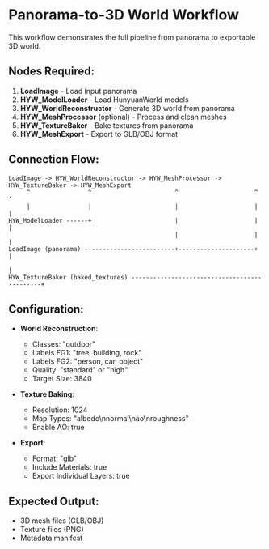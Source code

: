 # Panorama-to-3D World Workflow

This workflow demonstrates the full pipeline from panorama to exportable 3D world.

## Nodes Required:
1. **LoadImage** - Load input panorama
2. **HYW_ModelLoader** - Load HunyuanWorld models 
3. **HYW_WorldReconstructor** - Generate 3D world from panorama
4. **HYW_MeshProcessor** (optional) - Process and clean meshes
5. **HYW_TextureBaker** - Bake textures from panorama
6. **HYW_MeshExport** - Export to GLB/OBJ format

## Connection Flow:
```
LoadImage -> HYW_WorldReconstructor -> HYW_MeshProcessor -> HYW_TextureBaker -> HYW_MeshExport
     ^                ^                       ^                     ^              ^
     |                |                       |                     |              |
HYW_ModelLoader ------+                       |                     |              |
                                              |                     |              |
LoadImage (panorama) -------------------------+---------------------+              |
                                                                                   |
HYW_TextureBaker (baked_textures) ---------------------------------------------+
```

## Configuration:
- **World Reconstruction**:
  - Classes: "outdoor" 
  - Labels FG1: "tree, building, rock"
  - Labels FG2: "person, car, object"
  - Quality: "standard" or "high"
  - Target Size: 3840

- **Texture Baking**:
  - Resolution: 1024
  - Map Types: "albedo\nnormal\nao\nroughness" 
  - Enable AO: true
  
- **Export**:
  - Format: "glb" 
  - Include Materials: true
  - Export Individual Layers: true

## Expected Output:
- 3D mesh files (GLB/OBJ)
- Texture files (PNG)
- Metadata manifest